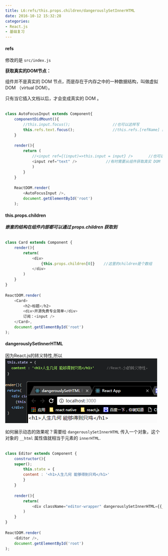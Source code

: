 ```yaml
---
title: L6:refs/this.props.children/dangerouslySetInnerHTML
date: 2016-10-12 15:32:28
categories:
- React.js
- 基础复习
---
```



#### refs

修改的是 `src/index.js` 

<b>获取真实的DOM节点：</b>

组件并不是真实的 DOM 节点，而是存在于内存之中的一种数据结构，叫做虚拟 DOM （virtual DOM）。

只有当它插入文档以后，才会变成真实的 DOM 。

<!--more-->


```javascript

class AutoFocusInput extends Component{
    componentDidMount(){
        //this.input.focus();                   //也可以这样写
        this.refs.text.focus();                 //this.refs.[refName] 就会返回这个真实的 DOM 节点。
    }
    
    render(){
        return (
            //<input ref={(input)=>this.input = input} />       //也可以这样写
            <input ref="text" />             //有时需要从组件获取真实 DOM 的节点，这时就要用到 ref 属性
            )
        }
    }
    
    ReactDOM.render(
        <AutoFocusInput />,
        document.getElementById('root')
    );

```



#### this.props.children

<b>*嵌套的结构在组件内部都可以通过 props.children 获取到*</b>

```javascript

class Card extends Component {
    render(){
        return(
            <div>
                {this.props.children[0]}    //这里的children是个数组     
            </div>
        )
    }
}

ReactDOM.render(
    <Card>
        <h2>标题</h2>
        <div>开源免费专业简单</div>
        订阅：<input />
    </Card>,
    document.getElementById('root')
);

```


#### dangerouslySetInnerHTML

因为React.js的转义特性,所以 ![](/assets/rj/3.png)

如何展示动态的效果呢？需要给 `dangerouslySetInnerHTML` 传入一个对象，这个对象的 `__html` 属性值就相当于元素的 `innerHTML`.


```javascript

class Editor extends Component {
    constructor(){
    super();
        this.state = {
        content : '<h1>人生几何 能够得到只鸡</h1>'      
        }
    }
    
    render(){
        return(
            <div className="editor-wrapper" dangerouslySetInnerHTML={{__html:this.state.content}}></div>
        )
    }
}

ReactDOM.render(
    <Editor />,
    document.getElementById('root')
);

```








